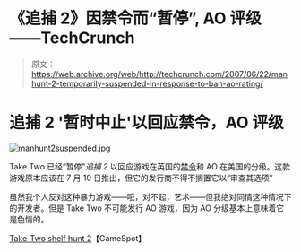 # 《追捕 2》因禁令而“暂停”, AO 评级——TechCrunch

> 原文：<https://web.archive.org/web/http://techcrunch.com/2007/06/22/manhunt-2-temporarily-suspended-in-response-to-ban-ao-rating/>

# 追捕 2 '暂时中止'以回应禁令，AO 评级

[![manhunt2suspended.jpg](img/f86764e630c457986fbc66c6ec17ea92.png)](https://web.archive.org/web/20201129112334/http://old.crunchgear.com/wp-content/uploads/manhunt2suspended.jpg "manhunt2suspended.jpg")

Take Two 已经“暂停”*追捕 2* 以回应游戏在英国的[禁令](https://web.archive.org/web/20201129112334/http://crunchgear.com/2007/06/19/manhunt-2-banned-in-the-uk-good-riddance/)和 AO 在美国的分级。这款游戏原本应该在 7 月 10 日推出，但它的发行商不得不搁置它以“审查其选项”

虽然我个人反对这种暴力游戏——哦，对不起，艺术——但我绝对同情这种情况下的开发者。但是 Take Two 不可能发行 AO 游戏，因为 AO 分级基本上意味着它是色情的。

[Take-Two shelf hunt 2](https://web.archive.org/web/20201129112334/http://www.gamespot.com/news/6172931.html)【GameSpot】